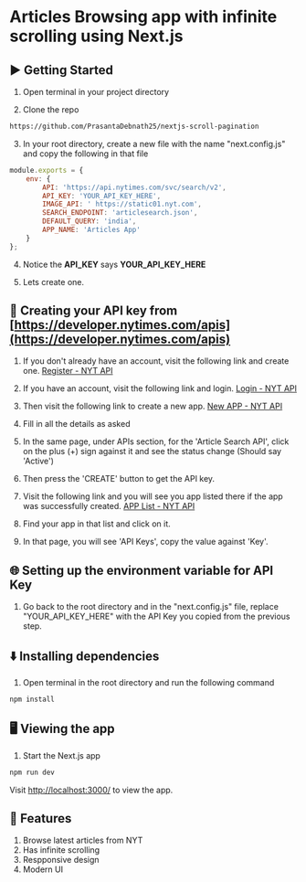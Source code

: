 # Articles Browsing app with infinite scrolling using Next.js

## ▶️ Getting Started

1. Open terminal in your project directory

2. Clone the repo

```bash
https://github.com/PrasantaDebnath25/nextjs-scroll-pagination
```

3. In your root directory, create a new file with the name "next.config.js" and copy the following in that file

```js
module.exports = {
	env: {
		API: 'https://api.nytimes.com/svc/search/v2',
		API_KEY: 'YOUR_API_KEY_HERE',
		IMAGE_API: ' https://static01.nyt.com',
		SEARCH_ENDPOINT: 'articlesearch.json',
		DEFAULT_QUERY: 'india',
		APP_NAME: 'Articles App'
	}
};
```

4. Notice the **API_KEY** says **YOUR_API_KEY_HERE**

5. Lets create one.

## 🔑 Creating your API key from [https://developer.nytimes.com/apis](https://developer.nytimes.com/apis)

1. If you don't already have an account, visit the following link and create one. [Register - NYT API](https://developer.nytimes.com/accounts/create)

2. If you have an account, visit the following link and login. [Login - NYT API](https://developer.nytimes.com/accounts/login)

3. Then visit the following link to create a new app. [New APP - NYT API](https://developer.nytimes.com/my-apps/new-app)

4. Fill in all the details as asked

5. In the same page, under APIs section, for the 'Article Search API', click on the plus (+) sign against it and see the status change (Should say 'Active')

6. Then press the 'CREATE' button to get the API key.

7. Visit the following link and you will see you app listed there if the app was successfully created. [APP List - NYT API](https://developer.nytimes.com/my-apps)

8. Find your app in that list and click on it.

9. In that page, you will see 'API Keys', copy the value against 'Key'.

## 🌐 Setting up the environment variable for API Key

1. Go back to the root directory and in the "next.config.js" file, replace "YOUR_API_KEY_HERE" with the API Key you copied from the previous step.

## ⬇️ Installing dependencies

1. Open terminal in the root directory and run the following command

```bash
npm install
```

## 🖥 Viewing the app

1. Start the Next.js app

```bash
npm run dev
```

Visit [http://localhost:3000/](http://localhost:3000/) to view the app.

## 🌟 Features

1. Browse latest articles from NYT
2. Has infinite scrolling
3. Respponsive design
4. Modern UI
